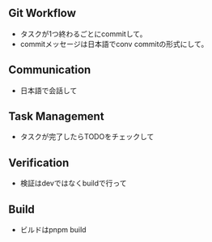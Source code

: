 ## Git Workflow
- タスクが1つ終わるごとにcommitして。
- commitメッセージは日本語でconv commitの形式にして。

## Communication
- 日本語で会話して

## Task Management
- タスクが完了したらTODOをチェックして

## Verification
- 検証はdevではなくbuildで行って

## Build
- ビルドはpnpm build